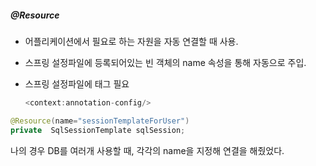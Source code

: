 ##### @Resource

- 어플리케이션에서 필요로 하는 자원을 자동 연결할 때 사용.
- 스프링 설정파일에 등록되어있는 빈 객체의 name 속성을 통해 자동으로 주입.

- 스프링 설정파일에 태그 필요

  ```java
  <context:annotation-config/> 
  ```



```java
@Resource(name="sessionTemplateForUser")
private  SqlSessionTemplate sqlSession;
```

나의 경우 DB를 여러개 사용할 때, 각각의 name을 지정해 연결을 해줬었다.

